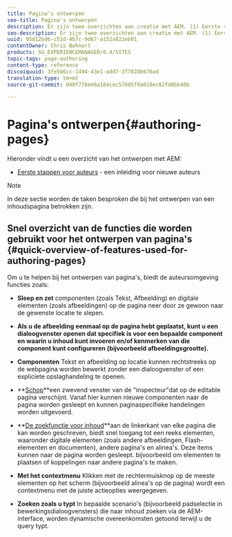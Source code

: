 ```yaml
---
title: Pagina's ontwerpen
seo-title: Pagina's ontwerpen
description: Er zijn twee overzichten aan creatie met AEM. (1) Eerste stappen voor auteurs - een inleiding voor nieuwe auteurs, en (2) snelle gids voor het ontwerpen van pagina's - een snelle gids (op hoog niveau) aan de belangrijkste acties.
seo-description: Er zijn twee overzichten aan creatie met AEM. (1) Eerste stappen voor auteurs - een inleiding voor nieuwe auteurs, en (2) snelle gids voor het ontwerpen van pagina's - een snelle gids (op hoog niveau) aan de belangrijkste acties.
uuid: 95d12bd6-c51d-4b7c-9d67-a152a822eb01
contentOwner: Chris Bohnert
products: SG_EXPERIENCEMANAGER/6.4/SITES
topic-tags: page-authoring
content-type: reference
discoiquuid: 3fe5b6cc-1494-43e1-add7-2f7828b676ad
translation-type: tm+mt
source-git-commit: 040f776ee6a164cec57685f8a010ec82fd8bb48b

---
```



# Pagina&#39;s ontwerpen{#authoring-pages}

Hieronder vindt u een overzicht van het ontwerpen met AEM:

* [Eerste stappen voor auteurs](/help/sites-classic-ui-authoring/classic-page-author-first-steps.md) - een inleiding voor nieuwe auteurs

>[!NOTE]
>
>In deze sectie worden de taken besproken die bij het ontwerpen van een inhoudspagina betrokken zijn. <!-- There are many additional features closely related to page authoring, these are covered under [Site and Page Features](/sites-classic-ui-authoring/classic-feature.md). -->

## Snel overzicht van de functies die worden gebruikt voor het ontwerpen van pagina&#39;s {#quick-overview-of-features-used-for-authoring-pages}

Om u te helpen bij het ontwerpen van pagina&#39;s, biedt de auteursomgeving functies zoals:

* **Sleep en zet** componenten (zoals Tekst, Afbeelding) en digitale elementen (zoals afbeeldingen) op de pagina neer door ze gewoon naar de gewenste locatie te slepen.

* **Als u de afbeelding eenmaal op de pagina hebt geplaatst, kunt u een dialoogvenster openen dat specifiek is voor een bepaalde component en waarin u inhoud kunt invoeren en/of kenmerken van die component kunt configureren (bijvoorbeeld afbeeldingsgrootte).**

* **Componenten** Tekst en afbeelding op locatie kunnen rechtstreeks op de webpagina worden bewerkt zonder een dialoogvenster of een expliciete opslaghandeling te openen.

* **[Schop](/help/sites-classic-ui-authoring/classic-page-author-env-tools.md#sidekickclassicui)**een zwevend venster van de &quot;inspecteur&quot;dat op de editable pagina verschijnt. Vanaf hier kunnen nieuwe componenten naar de pagina worden gesleept en kunnen paginaspecifieke handelingen worden uitgevoerd.

* **[De zoekfunctie voor inhoud](/help/sites-classic-ui-authoring/classic-page-author-env-tools.md#thecontentfinderclassicui)**aan de linkerkant van elke pagina die kan worden geschreven, biedt snel toegang tot een reeks elementen, waaronder digitale elementen (zoals andere afbeeldingen, Flash-elementen en documenten), andere pagina&#39;s en alinea&#39;s. Deze items kunnen naar de pagina worden gesleept. bijvoorbeeld om elementen te plaatsen of koppelingen naar andere pagina&#39;s te maken.

* **Met het contextmenu** Klikken met de rechtermuisknop op de meeste elementen op het scherm (bijvoorbeeld alinea&#39;s op de pagina) wordt een contextmenu met de juiste actieopties weergegeven.

* **Zoeken zoals u typt** In bepaalde scenario&#39;s (bijvoorbeeld padselectie in bewerkingsdialoogvensters) die naar inhoud zoeken via de AEM-interface, worden dynamische overeenkomsten getoond terwijl u de query typt.

